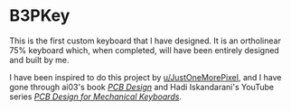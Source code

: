 # B3PKey
 This is the first custom keyboard that I have designed.
 It is an ortholinear 75% keyboard which, when completed, will have been entirely designed and built by me.
 
 I have been inspired to do this project by <a href="https://www.reddit.com/user/JustOneMorePixel/">u/JustOneMorePixel</a>, and I have gone through ai03's book <a href="https://wiki.ai03.com/books/pcb-design">*PCB Design*</a> and Hadi Iskandarani's YouTube series <a href="https://www.youtube.com/playlist?list=PLbtY7JsOJDYkHNuTmBtGgaWv_qipKeL-u">*PCB Design for Mechanical Keyboards*</a>.
